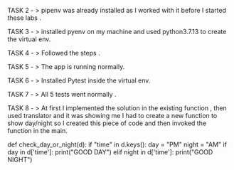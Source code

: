 TASK 2 - > pipenv was already installed as I worked with it before I started these labs . 

TASK 3 - > installed pyenv on my machine and used python3.7.13 to create the virtual env. 

TASK 4 - > Followed the steps . 

TASK 5 - > The app is running normally. 

TASK 6 - > Installed Pytest inside the virtual env. 

TASK 7 - > All 5 tests went normally .

TASK 8 - > At first I implemented the solution in the existing function , then used translator and it was showing me I had to create a new function to show day/night so I created this piece of code and then invoked the function in the main.

def check_day_or_night(d):
    if "time" in d.keys():
        day = "PM"
        night = "AM"
        if day in d['time']:
            print("GOOD DAY")
        elif night in d['time']:
            print("GOOD NIGHT")






